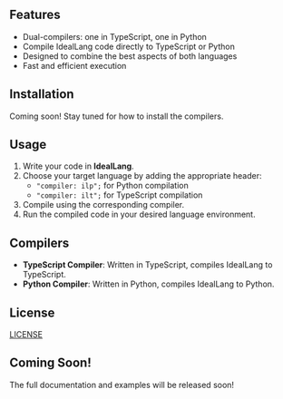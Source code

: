 ## Features
- Dual-compilers: one in TypeScript, one in Python
- Compile IdealLang code directly to TypeScript or Python
- Designed to combine the best aspects of both languages
- Fast and efficient execution

## Installation
Coming soon! Stay tuned for how to install the compilers.

## Usage
1. Write your code in **IdealLang**.
2. Choose your target language by adding the appropriate header:
   - `"compiler: ilp";` for Python compilation
   - `"compiler: ilt";` for TypeScript compilation
3. Compile using the corresponding compiler.
4. Run the compiled code in your desired language environment.

## Compilers
- **TypeScript Compiler**: Written in TypeScript, compiles IdealLang to TypeScript.
- **Python Compiler**: Written in Python, compiles IdealLang to Python.

## License
[LICENSE](/LICENSE)

## Coming Soon!
The full documentation and examples will be released soon!
